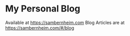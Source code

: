 # My Personal Blog

Available at https://sambernheim.com
Blog Articles are at https://sambernheim.com/#/blog

